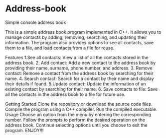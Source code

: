# Address-book
Simple console address book

This is a simple address book program implemented in C++. It allows you to manage contacts by adding, removing, searching, and updating their information. The program also provides options to see all contacts, save them to a file, and load contacts from a file for reuse.

Features
1.See all contacts: View a list of all the contacts stored in the address book.
2. Add contact: Add a new contact to the address book by providing their name, surname, phone number, and address.
3. Remove contact: Remove a contact from the address book by searching for their name.
4. Search contact: Search for a contact by their name and display their details if found.
5.Update contact: Update the information of an existing contact by searching for their name.
6. Save contacts to file: Save all the contacts in the address book to a file for future use.

Getting Started
  Clone the repository or download the source code files.
  Compile the program using a C++ compiler.
  Run the compiled executable.
Usage
  Choose an option from the menu by entering the corresponding number.
  Follow the prompts to perform the desired operation on the address book.
  Continue selecting options until you choose to exit the program.
ENJOY!!!
